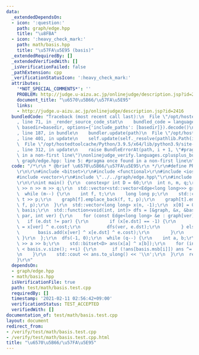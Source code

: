 ```yaml
---
data:
  _extendedDependsOn:
  - icon: ':question:'
    path: graph/edge.hpp
    title: "\u8FBA"
  - icon: ':heavy_check_mark:'
    path: math/basis.hpp
    title: "\u57FA\u5E95 (basis)"
  _extendedRequiredBy: []
  _extendedVerifiedWith: []
  _isVerificationFailed: false
  _pathExtension: cpp
  _verificationStatusIcon: ':heavy_check_mark:'
  attributes:
    '*NOT_SPECIAL_COMMENTS*': ''
    PROBLEM: http://judge.u-aizu.ac.jp/onlinejudge/description.jsp?id=2416
    document_title: "\u6570\u5B66/\u57FA\u5E95"
    links:
    - http://judge.u-aizu.ac.jp/onlinejudge/description.jsp?id=2416
  bundledCode: "Traceback (most recent call last):\n  File \"/opt/hostedtoolcache/Python/3.9.5/x64/lib/python3.9/site-packages/onlinejudge_verify/documentation/build.py\"\
    , line 71, in _render_source_code_stat\n    bundled_code = language.bundle(stat.path,\
    \ basedir=basedir, options={'include_paths': [basedir]}).decode()\n  File \"/opt/hostedtoolcache/Python/3.9.5/x64/lib/python3.9/site-packages/onlinejudge_verify/languages/cplusplus.py\"\
    , line 187, in bundle\n    bundler.update(path)\n  File \"/opt/hostedtoolcache/Python/3.9.5/x64/lib/python3.9/site-packages/onlinejudge_verify/languages/cplusplus_bundle.py\"\
    , line 401, in update\n    self.update(self._resolve(pathlib.Path(included), included_from=path))\n\
    \  File \"/opt/hostedtoolcache/Python/3.9.5/x64/lib/python3.9/site-packages/onlinejudge_verify/languages/cplusplus_bundle.py\"\
    , line 312, in update\n    raise BundleErrorAt(path, i + 1, \"#pragma once found\
    \ in a non-first line\")\nonlinejudge_verify.languages.cplusplus_bundle.BundleErrorAt:\
    \ graph/edge.hpp: line 5: #pragma once found in a non-first line\n"
  code: "/*\r\n * @brief \u6570\u5B66/\u57FA\u5E95\r\n */\r\n#define PROBLEM \"http://judge.u-aizu.ac.jp/onlinejudge/description.jsp?id=2416\"\
    \r\n\r\n#include <bitset>\r\n#include <functional>\r\n#include <iostream>\r\n\
    #include <vector>\r\n#include \"../../graph/edge.hpp\"\r\n#include \"../../math/basis.hpp\"\
    \r\n\r\nint main() {\r\n  constexpr int D = 60;\r\n  int n, m, q;\r\n  std::cin\
    \ >> n >> m >> q;\r\n  std::vector<std::vector<Edge<long long>>> graph(n);\r\n\
    \  while (m--) {\r\n    int f, t;\r\n    long long p;\r\n    std::cin >> f >>\
    \ t >> p;\r\n    graph[f].emplace_back(f, t, p);\r\n    graph[t].emplace_back(t,\
    \ f, p);\r\n  }\r\n  std::vector<long long> x(n, -1);\r\n  x[0] = 0;\r\n  Basis<D>\
    \ basis;\r\n  std::function<void(int, int)> dfs = [&graph, &x, &basis, &dfs](int\
    \ par, int ver) {\r\n    for (const Edge<long long> &e : graph[ver]) {\r\n   \
    \   if (e.dst != par) {\r\n        if (x[e.dst] == -1) {\r\n          x[e.dst]\
    \ = x[ver] ^ e.cost;\r\n          dfs(ver, e.dst);\r\n        } else {\r\n   \
    \       basis.add(x[ver] ^ x[e.dst] ^ e.cost);\r\n        }\r\n      }\r\n   \
    \ }\r\n  };\r\n  dfs(-1, 0);\r\n  while (q--) {\r\n    int a, b;\r\n    std::cin\
    \ >> a >> b;\r\n    std::bitset<D> ans(x[a] ^ x[b]);\r\n    for (int i = 0; i\
    \ < basis.v.size(); ++i) {\r\n      if (!ans[basis.msb[i]]) ans ^= basis.v[i];\r\
    \n    }\r\n    std::cout << ans.to_ulong() << '\\n';\r\n  }\r\n  return 0;\r\n\
    }\r\n"
  dependsOn:
  - graph/edge.hpp
  - math/basis.hpp
  isVerificationFile: true
  path: test/math/basis.test.cpp
  requiredBy: []
  timestamp: '2021-02-11 02:56:42+09:00'
  verificationStatus: TEST_ACCEPTED
  verifiedWith: []
documentation_of: test/math/basis.test.cpp
layout: document
redirect_from:
- /verify/test/math/basis.test.cpp
- /verify/test/math/basis.test.cpp.html
title: "\u6570\u5B66/\u57FA\u5E95"
---
```

